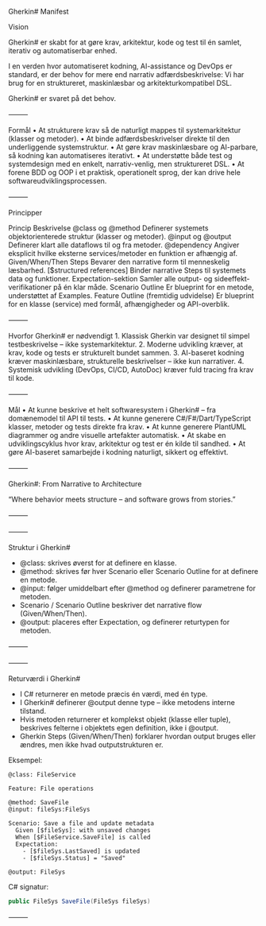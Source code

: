 Gherkin# Manifest

Vision

Gherkin# er skabt for at gøre krav, arkitektur, kode og test til én samlet, iterativ og automatiserbar enhed.

I en verden hvor automatiseret kodning, AI-assistance og DevOps er standard, er der behov for mere end narrativ adfærdsbeskrivelse:
Vi har brug for en struktureret, maskinlæsbar og arkitekturkompatibel DSL.

Gherkin# er svaret på det behov.

⸻

Formål
	•	At strukturere krav så de naturligt mappes til systemarkitektur (klasser og metoder).
	•	At binde adfærdsbeskrivelser direkte til den underliggende systemstruktur.
	•	At gøre krav maskinlæsbare og AI-parbare, så kodning kan automatiseres iterativt.
	•	At understøtte både test og systemdesign med en enkelt, narrativ-venlig, men struktureret DSL.
	•	At forene BDD og OOP i et praktisk, operationelt sprog, der kan drive hele softwareudviklingsprocessen.

⸻

Principper

Princip	Beskrivelse
@class og @method	Definerer systemets objektorienterede struktur (klasser og metoder).
@input og @output	Definerer klart alle dataflows til og fra metoder.
@dependency	Angiver eksplicit hvilke eksterne services/metoder en funktion er afhængig af.
Given/When/Then Steps	Bevarer den narrative form til menneskelig læsbarhed.
[$structured references]	Binder narrative Steps til systemets data og funktioner.
Expectation-sektion	Samler alle output- og sideeffekt-verifikationer på én klar måde.
Scenario Outline	Er blueprint for en metode, understøttet af Examples.
Feature Outline (fremtidig udvidelse)	Er blueprint for en klasse (service) med formål, afhængigheder og API-overblik.



⸻

Hvorfor Gherkin# er nødvendigt
	1.	Klassisk Gherkin var designet til simpel testbeskrivelse – ikke systemarkitektur.
	2.	Moderne udvikling kræver, at krav, kode og tests er strukturelt bundet sammen.
	3.	AI-baseret kodning kræver maskinlæsbare, strukturelle beskrivelser – ikke kun narrativer.
	4.	Systemisk udvikling (DevOps, CI/CD, AutoDoc) kræver fuld tracing fra krav til kode.

⸻

Mål
	•	At kunne beskrive et helt softwaresystem i Gherkin# – fra domænemodel til API til tests.
	•	At kunne generere C#/F#/Dart/TypeScript klasser, metoder og tests direkte fra krav.
	•	At kunne generere PlantUML diagrammer og andre visuelle artefakter automatisk.
	•	At skabe en udviklingscyklus hvor krav, arkitektur og test er én kilde til sandhed.
	•	At gøre AI-baseret samarbejde i kodning naturligt, sikkert og effektivt.

⸻

Gherkin#: From Narrative to Architecture

“Where behavior meets structure – and software grows from stories.”

⸻


⸻

Struktur i Gherkin#

- @class: skrives øverst for at definere en klasse.
- @method: skrives før hver Scenario eller Scenario Outline for at definere en metode.
- @input: følger umiddelbart efter @method og definerer parametrene for metoden.
- Scenario / Scenario Outline beskriver det narrative flow (Given/When/Then).
- @output: placeres efter Expectation, og definerer returtypen for metoden.

⸻


⸻

Returværdi i Gherkin#

- I C# returnerer en metode præcis én værdi, med én type.
- I Gherkin# definerer @output denne type – ikke metodens interne tilstand.
- Hvis metoden returnerer et komplekst objekt (klasse eller tuple), beskrives felterne i objektets egen definition, ikke i @output.
- Gherkin Steps (Given/When/Then) forklarer hvordan output bruges eller ændres, men ikke hvad outputstrukturen er.

Eksempel:

```gherkin
@class: FileService

Feature: File operations

@method: SaveFile
@input: fileSys:FileSys

Scenario: Save a file and update metadata
  Given [$fileSys]: with unsaved changes
  When [$FileService.SaveFile] is called
  Expectation:
    - [$fileSys.LastSaved] is updated
    - [$fileSys.Status] = "Saved"

@output: FileSys
```

C# signatur:

```csharp
public FileSys SaveFile(FileSys fileSys)
```
⸻
